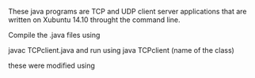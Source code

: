 These java programs are TCP and UDP client server applications that are written on Xubuntu 14.10 throught the command line.

Compile the .java files using 

javac TCPclient.java 
and run using
java TCPclient (name of the class)

these were modified using 
